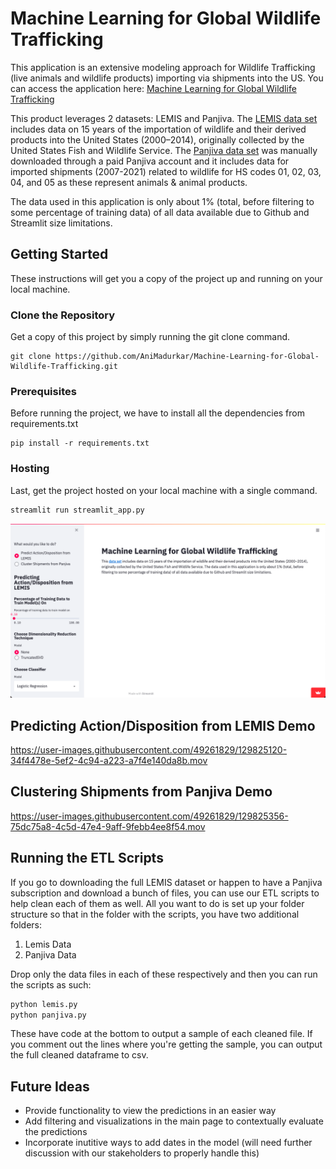 # Machine Learning for Global Wildlife Trafficking

This application is an extensive modeling approach for Wildlife Trafficking (live animals and wildlife products) importing via shipments into the US. You can access the application here: 
[Machine Learning for Global Wildlife Trafficking](https://share.streamlit.io/AniMadurkar/Machine-Learning-for-Global-Wildlife-Trafficking/main/streamlit_app.py)

This product leverages 2 datasets: LEMIS and Panjiva. The [LEMIS data set](https://data.nal.usda.gov/dataset/data-united-states-wildlife-and-wildlife-product-imports-2000%E2%80%932014) includes data on 15 years of the importation of wildlife and their derived products into the United States (2000–2014), originally collected by the United States Fish and Wildlife Service. The [Panjiva data set](https://panjiva.com/) was manually downloaded through a paid Panjiva account and it includes data for imported shipments (2007-2021) related to wildlife for HS codes 01, 02, 03, 04, and 05 as these represent animals & animal products.

The data used in this application is only about 1% (total, before filtering to some percentage of training data) of all data available due to Github and Streamlit size limitations.

## Getting Started

These instructions will get you a copy of the project up and running on your local machine.

### Clone the Repository

Get a copy of this project by simply running the git clone command.

``` git
git clone https://github.com/AniMadurkar/Machine-Learning-for-Global-Wildlife-Trafficking.git
```

### Prerequisites

Before running the project, we have to install all the dependencies from requirements.txt

``` pip
pip install -r requirements.txt
```

### Hosting

Last, get the project hosted on your local machine with a single command.

``` cmd
streamlit run streamlit_app.py
```

<p align=center>
    <img src="./img/mainpage.png" width="551.1" height="278.7">
</p>


## Predicting Action/Disposition from LEMIS Demo

https://user-images.githubusercontent.com/49261829/129825120-34f4478e-5ef2-4c94-a223-a7f4e140da8b.mov


## Clustering Shipments from Panjiva Demo

https://user-images.githubusercontent.com/49261829/129825356-75dc75a8-4c5d-47e4-9aff-9febb4ee8f54.mov


## Running the ETL Scripts

If you go to downloading the full LEMIS dataset or happen to have a Panjiva subscription and download a bunch of files, you can use our ETL scripts to help clean each of them as well. All you want to do is set up your folder structure so that in the folder with the scripts, you have two additional folders:
1. Lemis Data
2. Panjiva Data

Drop only the data files in each of these respectively and then you can run the scripts as such:

``` python
python lemis.py
python panjiva.py
```

These have code at the bottom to output a sample of each cleaned file. If you comment out the lines where you're getting the sample, you can output the full cleaned dataframe to csv.

## Future Ideas
- Provide functionality to view the predictions in an easier way
- Add filtering and visualizations in the main page to contextually evaluate the predictions
- Incorporate inutitive ways to add dates in the model (will need further discussion with our stakeholders to properly handle this)
